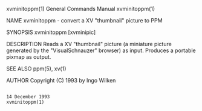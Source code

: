 xvminitoppm(1)                                                                          General Commands Manual                                                                         xvminitoppm(1)

NAME
       xvminitoppm - convert a XV "thumbnail" picture to PPM

SYNOPSIS
       xvminitoppm [xvminipic]

DESCRIPTION
       Reads a XV "thumbnail" picture (a miniature picture generated by the "VisualSchnauzer" browser) as input.  Produces a portable pixmap as output.

SEE ALSO
       ppm(5), xv(1)

AUTHOR
       Copyright (C) 1993 by Ingo Wilken

                                                                                           14 December 1993                                                                             xvminitoppm(1)
